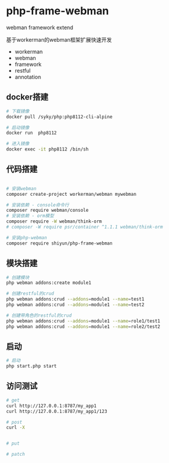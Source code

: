 # php-frame-webman

webman framework extend

基于workerman的webman框架扩展快速开发

- workerman
- webman
- framework
- restful
- annotation

## docker搭建

```sh
# 下载镜像
docker pull /syky/php:php8112-cli-alpine

# 启动镜像
docker run  php8112

# 进入镜像
docker exec -it php8112 /bin/sh
```

## 代码搭建

```sh

# 安装webman
composer create-project workerman/webman mywebman

# 安装依赖 - console命令行
composer require webman/console
# 安装依赖 - orm模型
composer require -W webman/think-orm
# composer -W require psr/container ^1.1.1 webman/think-orm

# 安装php-webman
composer require shiyun/php-frame-webman

```

## 模块搭建

```sh
# 创建模块
php webman addons:create module1

# 创建restful的crud
php webman addons:crud --addons=module1 --name=test1
php webman addons:crud --addons=module1 --name=test2

# 创建带角色的restful的crud
php webman addons:crud --addons=module1 --name=role1/test1
php webman addons:crud --addons=module1 --name=role2/test2

```

## 启动

```sh
# 启动
php start.php start
```

## 访问测试

```sh
# get
curl http://127.0.0.1:8787/my_app1
curl http://127.0.0.1:8787/my_app1/123

# post
curl -X 


# put

# patch


```